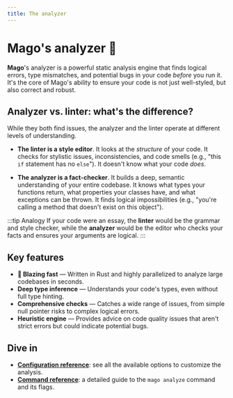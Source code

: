```yaml
---
title: The analyzer
---
```


# Mago's analyzer 🔬

**Mago**'s analyzer is a powerful static analysis engine that finds logical errors, type mismatches, and potential bugs in your code _before_ you run it. It's the core of Mago's ability to ensure your code is not just well-styled, but also correct and robust.

## Analyzer vs. linter: what's the difference?

While they both find issues, the analyzer and the linter operate at different levels of understanding.

- **The linter is a style editor**. It looks at the _structure_ of your code. It checks for stylistic issues, inconsistencies, and code smells (e.g., "this `if` statement has no `else`"). It doesn't know what your code _does_.

- **The analyzer is a fact-checker**. It builds a deep, semantic understanding of your entire codebase. It knows what types your functions return, what properties your classes have, and what exceptions can be thrown. It finds logical impossibilities (e.g., "you're calling a method that doesn't exist on this object").

:::tip Analogy
If your code were an essay, the **linter** would be the grammar and style checker, while the **analyzer** would be the editor who checks your facts and ensures your arguments are logical.
:::

## Key features

- **🚀 Blazing fast** — Written in Rust and highly parallelized to analyze large codebases in seconds.
- **Deep type inference** — Understands your code's types, even without full type hinting.
- **Comprehensive checks** — Catches a wide range of issues, from simple null pointer risks to complex logical errors.
- **Heuristic engine** — Provides advice on code quality issues that aren't strict errors but could indicate potential bugs.

## Dive in

- **[Configuration reference](/tools/analyzer/configuration-reference.md)**: see all the available options to customize the analysis.
- **[Command reference](/tools/analyzer/command-reference.md)**: a detailed guide to the `mago analyze` command and its flags.
